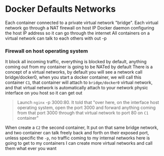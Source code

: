 # Docker Defaults Networks
Each container connected to a private virtual network "bridge". Each virtual network go through a NAT firewall on host IP
Docker daemon configuring the host IP address so it can go through the internet 
All containers on a virtual network can talk to each others with out -p

### Firewall on host operating system
It block all incoming traffic, everything is blocked by default, anything coming out from my container	is going to be NATed by default
There is a concept of a virtual networks, by default you will see a network call bridge/docker0, when you start a docker container, we will call this  container `C1`, that container will attach to `bridge/docker0` virtual network, and that virtual network is automatically attach to your network physic interface on you host so it can get out
> Launch `nginx` -p 3000:80. It told that "over here, on the interface host operating system, open the port 3000 and forward anything coming from that port 3000 through that virtual network to port 80 on `C1` container"  

When create a `C2` the second container, It put on that same bridge network, and two container can talk freely back and forth on their exposed port, unless specific the `-p`, no traffic coming to my internal networks here is going to get to my containers
I can create more virtual networks and call them what ever you want